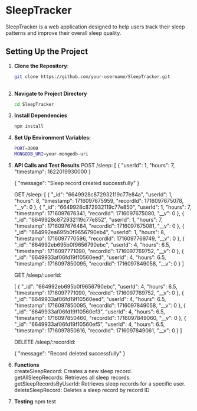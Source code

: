 # SleepTracker

SleepTracker is a web application designed to help users track their sleep patterns and improve their overall sleep quality.

## Setting Up the Project

1. **Clone the Repository**:
   ```bash
   git clone https://github.com/your-username/SleepTracker.git
 
2. **Navigate to Project Directory**
    ```bash
    cd SleepTracker

3. **Install Dependencies**
    ```bash
    npm install

4. **Set Up Environment Variables:**
    ```bash
    PORT=3000
    MONGODB_URI=your-mongodb-uri

5. **API Calls and Test Results**
   POST /sleep:
   [
    {
    "userId": 1,
    "hours": 7,
    "timestamp": 1622019930000
    }

    {
    "message": "Sleep record created successfully"
    }

    GET /sleep: 
    [
    {
        "_id": "6649928c872932119c77e84a",
        "userId": 1,
        "hours": 8,
        "timestamp": 1716097675959,
        "recordId": 1716097675078,
        "__v": 0
    },
    {
        "_id": "6649928c872932119c77e850",
        "userId": 1,
        "hours": 7,
        "timestamp": 1716097676341,
        "recordId": 1716097675080,
        "__v": 0
    },
    {
        "_id": "6649928c872932119c77e852",
        "userId": 1,
        "hours": 7,
        "timestamp": 1716097676484,
        "recordId": 1716097675081,
        "__v": 0
    },
    {
        "_id": "664992ea695b0f9656790eb4",
        "userId": 1,
        "hours": 8,
        "timestamp": 1716097770596,
        "recordId": 1716097769749,
        "__v": 0
    },
    {
        "_id": "664992eb695b0f9656790ebc",
        "userId": 4,
        "hours": 6.5,
        "timestamp": 1716097771090,
        "recordId": 1716097769752,
        "__v": 0
    },
    {
        "_id": "6649933af06fd19f10560eed",
        "userId": 4,
        "hours": 6.5,
        "timestamp": 1716097850095,
        "recordId": 1716097849058,
        "__v": 0
    }
   ]

   GET /sleep/:userId:

   [
    {
        "_id": "664992eb695b0f9656790ebc",
        "userId": 4,
        "hours": 6.5,
        "timestamp": 1716097771090,
        "recordId": 1716097769752,
        "__v": 0
    },
    {
        "_id": "6649933af06fd19f10560eed",
        "userId": 4,
        "hours": 6.5,
        "timestamp": 1716097850095,
        "recordId": 1716097849058,
        "__v": 0
    },
    {
        "_id": "6649933af06fd19f10560ef3",
        "userId": 4,
        "hours": 6.5,
        "timestamp": 1716097850460,
        "recordId": 1716097849060,
        "__v": 0
    },
    {
        "_id": "6649933af06fd19f10560ef5",
        "userId": 4,
        "hours": 6.5,
        "timestamp": 1716097850616,
        "recordId": 1716097849061,
        "__v": 0
    }
   ]

    DELETE /sleep/:recordId:

    {
    "message": "Record deleted successfully"
    }

6. **Functions** <br>
    createSleepRecord: Creates a new sleep record.<br>
    getAllSleepRecords: Retrieves all sleep records.<br>
    getSleepRecordsByUserId: Retrieves sleep records for a specific user.<br>
    deleteSleepRecord: Deletes a sleep record by record ID<br>

7. **Testing**
npm test



  